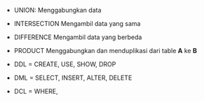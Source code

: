 - UNION: Menggabungkan data
- INTERSECTION Mengambil data yang sama
- DIFFERENCE Mengambil data yang berbeda
- PRODUCT Menggabungkan dan menduplikasi dari table **A** ke **B** 

- DDL = CREATE, USE, SHOW, DROP
- DML = SELECT, INSERT, ALTER, DELETE
- DCL = WHERE, 
